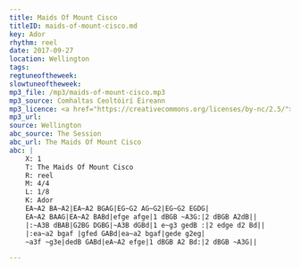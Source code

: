 ```yaml
---
title: Maids Of Mount Cisco
titleID: maids-of-mount-cisco.md
key: Ador
rhythm: reel
date: 2017-09-27
location: Wellington 
tags: 
regtuneoftheweek:
slowtuneoftheweek:
mp3_file: /mp3/maids-of-mount-cisco.mp3
mp3_source: Comhaltas Ceoltóirí Éireann
mp3_licence: <a href="https://creativecommons.org/licenses/by-nc/2.5/">CC-BY-NC-2.5</a>
mp3_url: 
source: Wellington
abc_source: The Session
abc_url: The Maids Of Mount Cisco
abc: |
    X: 1
    T: The Maids Of Mount Cisco
    R: reel
    M: 4/4
    L: 1/8
    K: Ador
    EA~A2 BA~A2|EA~A2 BGAG|EG~G2 AG~G2|EG~G2 EGDG|
    EA~A2 BAAG|EA~A2 BABd|efge afge|1 dBGB ~A3G:|2 dBGB A2dB||
    |:~A3B dBAB|G2BG DGBG|~A3B dGBd|1 e~g3 gedB :|2 edge d2 Bd||
    |:ea~a2 bgaf |gfed GABd|ea~a2 bgaf|gede g2eg|
    ~a3f ~g3e|dedB GABd|eA~A2 efge|1 dBGB A2 Bd:|2 dBGB ~A3G||

---
```

